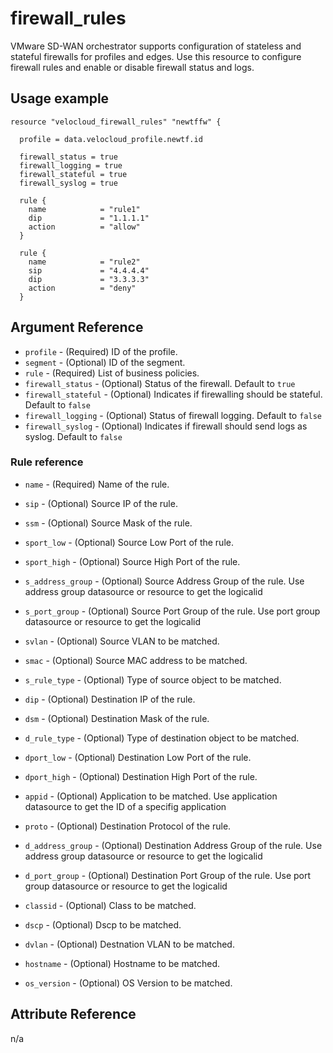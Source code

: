 # firewall_rules
VMware SD-WAN orchestrator supports configuration of stateless and stateful firewalls for profiles and edges.
Use this resource to configure firewall rules and enable or disable firewall status and logs.

## Usage example

```hcl
resource "velocloud_firewall_rules" "newtffw" {

  profile = data.velocloud_profile.newtf.id

  firewall_status = true
  firewall_logging = true
  firewall_stateful = true
  firewall_syslog = true

  rule {
    name            = "rule1"
    dip             = "1.1.1.1"
    action          = "allow"
  }

  rule {
    name            = "rule2"
    sip             = "4.4.4.4"
    dip             = "3.3.3.3"
    action          = "deny"
  }
```

## Argument Reference

* `profile` - (Required) ID of the profile.
* `segment` - (Optional) ID of the segment.
* `rule` - (Required) List of business policies.
* `firewall_status` - (Optional) Status of the firewall. Default to `true`
* `firewall_stateful` - (Optional) Indicates if firewalling should be stateful. Default to `false`
* `firewall_logging` - (Optional) Status of firewall logging. Default to `false`
* `firewall_syslog` - (Optional) Indicates if firewall should send logs as syslog. Default to `false`

### Rule reference
* `name` - (Required) Name of the rule.

* `sip` - (Optional) Source IP of the rule.
* `ssm` - (Optional) Source Mask of the rule.
* `sport_low` - (Optional) Source Low Port of the rule.
* `sport_high` - (Optional) Source High Port of the rule.
* `s_address_group` - (Optional) Source Address Group of the rule. Use address group datasource or resource to get the logicalid
* `s_port_group` - (Optional) Source Port Group of the rule. Use port group datasource or resource to get the logicalid
* `svlan` - (Optional) Source VLAN to be matched.
* `smac` - (Optional) Source MAC address to be matched.
* `s_rule_type` - (Optional) Type of source object to be matched.

* `dip` - (Optional) Destination IP of the rule.
* `dsm` - (Optional) Destination Mask of the rule.
* `d_rule_type` - (Optional) Type of destination object to be matched.
* `dport_low` - (Optional) Destination Low Port of the rule.
* `dport_high` - (Optional) Destination High Port of the rule.
* `appid` - (Optional) Application to be matched. Use application datasource to get the ID of a specifig application
* `proto` - (Optional) Destination Protocol of the rule.
* `d_address_group` - (Optional) Destination Address Group of the rule. Use address group datasource or resource to get the logicalid
* `d_port_group` - (Optional) Destination Port Group of the rule. Use port group datasource or resource to get the logicalid
* `classid` - (Optional) Class to be matched.
* `dscp` - (Optional) Dscp to be matched.
* `dvlan` - (Optional) Destnation VLAN to be matched.
* `hostname` - (Optional) Hostname to be matched.
* `os_version` - (Optional) OS Version to be matched.



## Attribute Reference

n/a